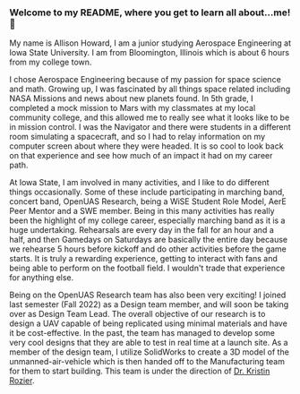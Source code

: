 ### Welcome to my README, where you get to learn all about...me! 👋

My name is Allison Howard, I am a junior studying Aerospace Engineering at Iowa State University. I am from Bloomington, Illinois which is about 6 hours from my college town.

I chose Aerospace Engineering because of my passion for space science and math. Growing up, I was fascinated by all things space related including NASA Missions and news about new planets found. In 5th grade, I completed a mock mission to Mars with my classmates at my local community college, and this allowed me to really see what it looks like to be in mission control. I was the Navigator and there were students in a different room simulating a spacecraft, and so I had to relay information on my computer screen about where they were headed. It is so cool to look back on that experience and see how much of an impact it had on my career path.

At Iowa State, I am involved in many activities, and I like to do different things occasionally. Some of these include participating in marching band, concert band, OpenUAS Research, being a WiSE Student Role Model, AerE Peer Mentor and a SWE member. Being in this many activities has really been the highlight of my college career, especially marching band as it is a huge undertaking. Rehearsals are every day in the fall for an hour and a half, and then Gamedays on Saturdays are basically the entire day because we rehearse 5 hours before kickoff and do other activities before the game starts. It is truly a rewarding experience, getting to interact with fans and being able to perform on the football field. I wouldn't trade that experience for anything else.

Being on the OpenUAS Research team has also been very exciting! I joined last semester (Fall 2022) as a Design team member, and will soon be taking over as Design Team Lead. The overall objective of our research is to design a UAV capable of being replicated using minimal materials and have it be cost-effective. In the past, the team has managed to develop some very cool designs that they are able to test in real time at a launch site. As a member of the design team, I utilize SolidWorks to create a 3D model of the unmanned-air-vehicle which is then handed off to the Manufacturing team for them to start building. This team is under the direction of [Dr. Kristin Rozier](https://www.aere.iastate.edu/kyrozier/).
